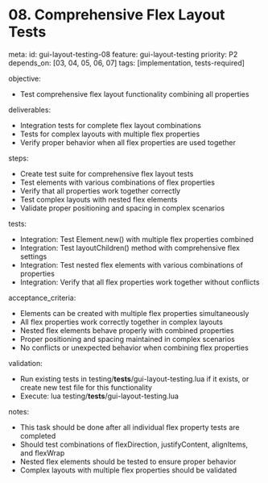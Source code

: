 # 08. Comprehensive Flex Layout Tests

meta:
  id: gui-layout-testing-08
  feature: gui-layout-testing
  priority: P2
  depends_on: [03, 04, 05, 06, 07]
  tags: [implementation, tests-required]

objective:
- Test comprehensive flex layout functionality combining all properties

deliverables:
- Integration tests for complete flex layout combinations
- Tests for complex layouts with multiple flex properties
- Verify proper behavior when all flex properties are used together

steps:
- Create test suite for comprehensive flex layout tests
- Test elements with various combinations of flex properties
- Verify that all properties work together correctly
- Test complex layouts with nested flex elements
- Validate proper positioning and spacing in complex scenarios

tests:
- Integration: Test Element.new() with multiple flex properties combined
- Integration: Test layoutChildren() method with comprehensive flex settings
- Integration: Test nested flex elements with various combinations of properties
- Integration: Verify that all flex properties work together without conflicts

acceptance_criteria:
- Elements can be created with multiple flex properties simultaneously
- All flex properties work correctly together in complex layouts
- Nested flex elements behave properly with combined properties
- Proper positioning and spacing maintained in complex scenarios
- No conflicts or unexpected behavior when combining flex properties

validation:
- Run existing tests in testing/__tests__/gui-layout-testing.lua if it exists, or create new test file for this functionality
- Execute: lua testing/__tests__/gui-layout-testing.lua

notes:
- This task should be done after all individual flex property tests are completed
- Should test combinations of flexDirection, justifyContent, alignItems, and flexWrap
- Nested flex elements should be tested to ensure proper behavior
- Complex layouts with multiple flex properties should be validated
